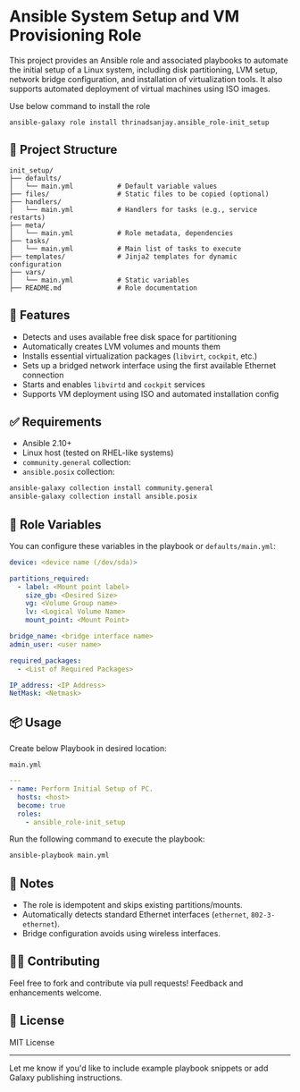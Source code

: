 # Ansible System Setup and VM Provisioning Role

This project provides an Ansible role and associated playbooks to automate the initial setup of a Linux system, including disk partitioning, LVM setup, network bridge configuration, and installation of virtualization tools. It also supports automated deployment of virtual machines using ISO images.

Use below command to install the role

```
ansible-galaxy role install thrinadsanjay.ansible_role-init_setup
```

## 📁 Project Structure

```
init_setup/
├── defaults/
│   └── main.yml           # Default variable values
├── files/                 # Static files to be copied (optional)
├── handlers/
│   └── main.yml           # Handlers for tasks (e.g., service restarts)
├── meta/
│   └── main.yml           # Role metadata, dependencies
├── tasks/
│   └── main.yml           # Main list of tasks to execute
├── templates/             # Jinja2 templates for dynamic configuration
├── vars/
│   └── main.yml           # Static variables
├── README.md              # Role documentation
```

## 🚀 Features

- Detects and uses available free disk space for partitioning  
- Automatically creates LVM volumes and mounts them  
- Installs essential virtualization packages (`libvirt`, `cockpit`, etc.)  
- Sets up a bridged network interface using the first available Ethernet connection  
- Starts and enables `libvirtd` and `cockpit` services  
- Supports VM deployment using ISO and automated installation config  

## ✅ Requirements

- Ansible 2.10+  
- Linux host (tested on RHEL-like systems)  
- `community.general` collection:
- `ansible.posix` collection:

```bash
ansible-galaxy collection install community.general
ansible-galaxy collection install ansible.posix
```

## 🔧 Role Variables

You can configure these variables in the playbook or `defaults/main.yml`:

```yaml
device: <device name (/dev/sda)>

partitions_required:
  - label: <Mount point label>
    size_gb: <Desired Size>
    vg: <Volume Group name>
    lv: <Logical Volume Name>
    mount_point: <Mount Point>

bridge_name: <bridge interface name>
admin_user: <user name>

required_packages:
  - <List of Required Packages>

IP_address: <IP Address>
NetMask: <Netmask>
```

## 📦 Usage

Create below Playbook in desired location:

`main.yml`

```yaml
---
- name: Perform Initial Setup of PC.
  hosts: <host>
  become: true
  roles:
    - ansible_role-init_setup
```

Run the following command to execute the playbook:

```bash
ansible-playbook main.yml
```

## 🧠 Notes

- The role is idempotent and skips existing partitions/mounts.  
- Automatically detects standard Ethernet interfaces (`ethernet`, `802-3-ethernet`).  
- Bridge configuration avoids using wireless interfaces.  

## 👨‍💻 Contributing

Feel free to fork and contribute via pull requests! Feedback and enhancements welcome.

## 📄 License

MIT License

---

Let me know if you'd like to include example playbook snippets or add Galaxy publishing instructions.
